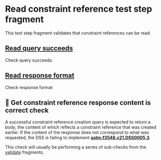 # Read constraint reference test step fragment

This test step fragment validates that constraint references can be read

## [Read query succeeds](./read_query.md)

Check query succeeds.

## [Read response format](./read_format.md)

Check response format

## 🛑 Get constraint reference response content is correct check

A successful constraint reference creation query is expected to return a body, the content of which reflects a constraint reference that was created earlier.
If the content of the response does not correspond to what was requested, the DSS is failing to implement **[astm.f3548.v21.DSS0005,3](../../../../../../../requirements/astm/f3548/v21.md)**.

This check will usually be performing a series of sub-checks from the [validate](../validate) fragments.
